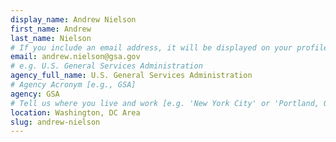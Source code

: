 ```yaml
---
display_name: Andrew Nielson
first_name: Andrew
last_name: Nielson
# If you include an email address, it will be displayed on your profile page
email: andrew.nielson@gsa.gov
# e.g. U.S. General Services Administration
agency_full_name: U.S. General Services Administration
# Agency Acronym [e.g., GSA]
agency: GSA
# Tell us where you live and work [e.g. 'New York City' or 'Portland, OR']
location: Washington, DC Area
slug: andrew-nielson
---
```

